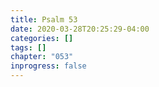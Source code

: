 ```yaml
---
title: Psalm 53
date: 2020-03-28T20:25:29-04:00
categories: []
tags: []
chapter: "053"
inprogress: false
---
```


